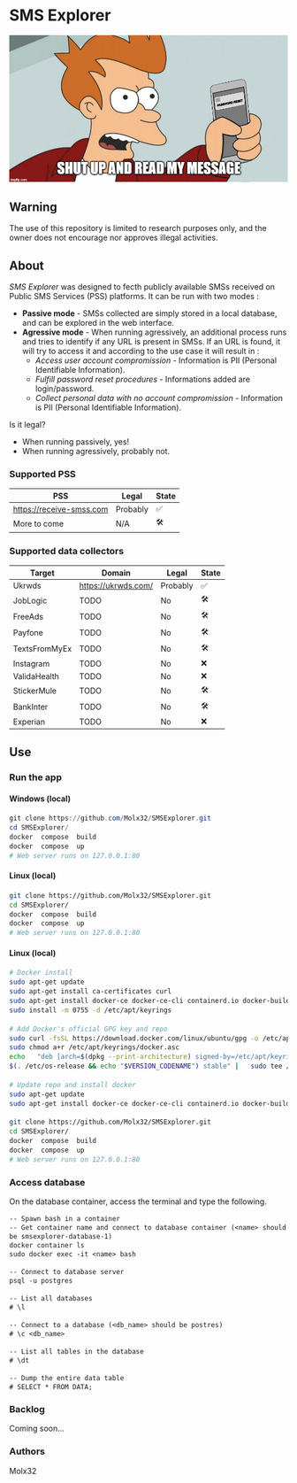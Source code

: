 
# SMS Explorer

![alt text](static/readme.jpg?raw=true)

## Warning
The use of this repository is limited to research purposes only, and the owner does not encourage nor approves illegal activities.

## About
*SMS Explorer* was designed to fecth publicly available SMSs received on Public SMS Services (PSS) platforms. It can be run with two modes : 
- **Passive mode** - SMSs collected are simply stored in a local database, and can be explored in the web interface. 
- **Agressive mode** - When running agressively, an additional process runs and tries to identify if any URL is present in SMSs. If an URL is found, it will try to access it and according to the use case it will result in :
  - *Access user account compromission* - Information is  PII (Personal Identifiable Information).
  - *Fulfill password reset procedures* - Informations added are login/password.
  - *Collect personal data with no account compromission* - Information is  PII (Personal Identifiable Information).

Is it legal?
- When running passively, yes!
- When running agressively, probably not.

### Supported PSS

| PSS                      | Legal    | State |  
|--------------------------|----------|-------|
| https://receive-smss.com | Probably |  ✅   |
| More to come             |   N/A    | 🛠️    |

### Supported data collectors
| Target        | Domain                   | Legal    | State |  
|---------------|--------------------------|----------|-------|
| Ukrwds        | https://ukrwds.com/      | Probably |  ✅   |
| JobLogic      | TODO                     | No       |  🛠️   |
| FreeAds       | TODO                     | No       |  🛠️   |
| Payfone       | TODO                     | No       |  🛠️   |
| TextsFromMyEx | TODO                     | No       |  🛠️   |
| Instagram     | TODO                     | No       |  ❌   |
| ValidaHealth  | TODO                     | No       |  ❌   |
| StickerMule   | TODO                     | No       |  🛠️   |
| BankInter     | TODO                     | No       |  🛠️   |
| Experian      | TODO                     | No       |  ❌   |

## Use

### Run the app
#### Windows (local)
```PowerShell
git clone https://github.com/Molx32/SMSExplorer.git
cd SMSExplorer/
docker  compose  build
docker  compose  up
# Web server runs on 127.0.0.1:80
```

#### Linux (local)
```bash
git clone https://github.com/Molx32/SMSExplorer.git
cd SMSExplorer/
docker  compose  build
docker  compose  up
# Web server runs on 127.0.0.1:80
```

#### Linux (local)
```bash
# Docker install
sudo apt-get update
sudo apt-get install ca-certificates curl
sudo apt-get install docker-ce docker-ce-cli containerd.io docker-buildx-plugin docker-compose-plugin
sudo install -m 0755 -d /etc/apt/keyrings

# Add Docker's official GPG key and repo
sudo curl -fsSL https://download.docker.com/linux/ubuntu/gpg -o /etc/apt/keyrings/docker.asc
sudo chmod a+r /etc/apt/keyrings/docker.asc
echo   "deb [arch=$(dpkg --print-architecture) signed-by=/etc/apt/keyrings/docker.asc] https://download.docker.com/linux/ubuntu \
$(. /etc/os-release && echo "$VERSION_CODENAME") stable" |   sudo tee /etc/apt/sources.list.d/docker.list > /dev/null

# Update repo and install docker
sudo apt-get update
sudo apt-get install docker-ce docker-ce-cli containerd.io docker-buildx-plugin docker-compose-plugin

git clone https://github.com/Molx32/SMSExplorer.git
cd SMSExplorer/
docker  compose  build
docker  compose  up
# Web server runs on 127.0.0.1:80
```

### Access database
On the database container, access the terminal and type the following.
```
-- Spawn bash in a container
-- Get container name and connect to database container (<name> should be smsexplorer-database-1)
docker container ls 
sudo docker exec -it <name> bash

-- Connect to database server
psql -u postgres 

-- List all databases
# \l

-- Connect to a database (<db_name> should be postres)
# \c <db_name>

-- List all tables in the database
# \dt

-- Dump the entire data table
# SELECT * FROM DATA;
```

### Backlog
Coming soon...



### Authors
Molx32